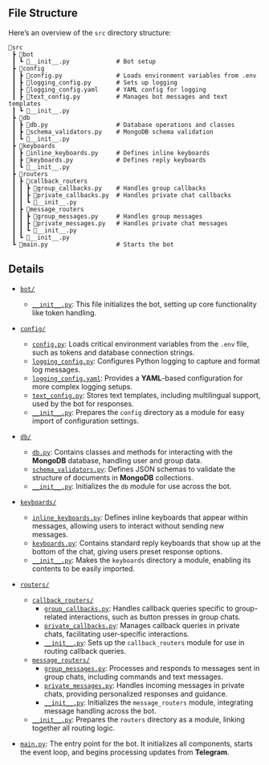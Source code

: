 ## File Structure
Here’s an overview of the `src` directory structure:

```plaintext
📂src
 ┣ 📂bot
 ┃ ┗ 📜__init__.py             # Bot setup
 ┣ 📂config
 ┃ ┣ 📜config.py               # Loads environment variables from .env
 ┃ ┣ 📜logging_config.py       # Sets up logging
 ┃ ┣ 📜logging_config.yaml     # YAML config for logging
 ┃ ┣ 📜text_config.py          # Manages bot messages and text templates
 ┃ ┗ 📜__init__.py             
 ┣ 📂db
 ┃ ┣ 📜db.py                   # Database operations and classes
 ┃ ┣ 📜schema_validators.py    # MongoDB schema validation
 ┃ ┗ 📜__init__.py             
 ┣ 📂keyboards
 ┃ ┣ 📜inline_keyboards.py     # Defines inline keyboards
 ┃ ┣ 📜keyboards.py            # Defines reply keyboards
 ┃ ┗ 📜__init__.py             
 ┣ 📂routers
 ┃ ┣ 📂callback_routers
 ┃ ┃ ┣ 📜group_callbacks.py    # Handles group callbacks
 ┃ ┃ ┣ 📜private_callbacks.py  # Handles private chat callbacks
 ┃ ┃ ┗ 📜__init__.py           
 ┃ ┣ 📂message_routers
 ┃ ┃ ┣ 📜group_messages.py     # Handles group messages
 ┃ ┃ ┣ 📜private_messages.py   # Handles private chat messages
 ┃ ┃ ┗ 📜__init__.py           
 ┃ ┗ 📜__init__.py             
 ┗ 📜main.py                   # Starts the bot
```

## Details

- [`bot/`](./bot/)
  - [`__init__.py`](./bot/__init__.py): This file initializes the bot, setting up core functionality like token handling.

- [`config/`](./config/)
  - [`config.py`](./config/config.py): Loads critical environment variables from the `.env` file, such as tokens and database connection strings.
  - [`logging_config.py`](./config/logging_config.py): Configures Python logging to capture and format log messages.
  - [`logging_config.yaml`](./config/logging_config.yaml): Provides a **YAML**-based configuration for more complex logging setups.
  - [`text_config.py`](./config/text_config.py): Stores text templates, including multilingual support, used by the bot for responses.
  - [`__init__.py`](./config/__init__.py): Prepares the `config` directory as a module for easy import of configuration settings.

- [`db/`](./db/)
  - [`db.py`](./db/db.py): Contains classes and methods for interacting with the **MongoDB** database, handling user and group data.
  - [`schema_validators.py`](./db/schema_validators.py): Defines JSON schemas to validate the structure of documents in **MongoDB** collections.
  - [`__init__.py`](./db/__init__.py): Initializes the `db` module for use across the bot.

- [`keyboards/`](./keyboards/)
  - [`inline_keyboards.py`](./keyboards/inline_keyboards.py): Defines inline keyboards that appear within messages, allowing users to interact without sending new messages.
  - [`keyboards.py`](./keyboards/keyboards.py): Contains standard reply keyboards that show up at the bottom of the chat, giving users preset response options.
  - [`__init__.py`](./keyboards/__init__.py): Makes the `keyboards` directory a module, enabling its contents to be easily imported.

- [`routers/`](./routers/)
  - [`callback_routers/`](./routers/callback_routers/)
    - [`group_callbacks.py`](./routers/callback_routers/group_callbacks.py): Handles callback queries specific to group-related interactions, such as button presses in group chats.
    - [`private_callbacks.py`](./routers/callback_routers/private_callbacks.py): Manages callback queries in private chats, facilitating user-specific interactions.
    - [`__init__.py`](./routers/callback_routers/__init__.py): Sets up the `callback_routers` module for use in routing callback queries.
  - [`message_routers/`](./routers/message_routers/)
    - [`group_messages.py`](./routers/message_routers/group_messages.py): Processes and responds to messages sent in group chats, including commands and text messages.
    - [`private_messages.py`](./routers/message_routers/private_messages.py): Handles incoming messages in private chats, providing personalized responses and guidance.
    - [`__init__.py`](./routers/message_routers/__init__.py): Initializes the `message_routers` module, integrating message handling across the bot.
  - [`__init__.py`](./routers/__init__.py): Prepares the `routers` directory as a module, linking together all routing logic.

- [`main.py`](./main.py): The entry point for the bot. It initializes all components, starts the event loop, and begins processing updates from **Telegram**.
